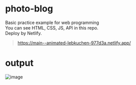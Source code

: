 # photo-blog
Basic practice example for web programming    
You can see HTML, CSS, JS, API in this repo.   
Deploy by Netlify.
> https://main--animated-lebkuchen-977d3a.netlify.app/

# output
![image](https://github.com/LionPony/photo-blog/assets/146934556/f6743427-2fe7-4e6c-932c-13cdb072ee55)
